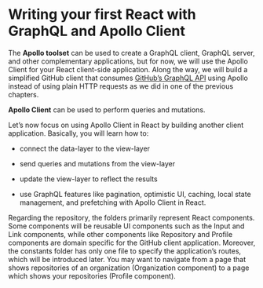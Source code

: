 # Writing your first React with GraphQL and Apollo Client

The <b>Apollo toolset</b> can be used to create a GraphQL client, GraphQL server, and other complementary applications, but for now, we will use the Apollo Client for your React client-side application. Along the way, we will build a simplified GitHub client that consumes [GitHub’s GraphQL API](https://docs.github.com/en/graphql) using Apollo instead of using plain HTTP requests as we did in one of the previous chapters.

<b>Apollo Client</b> can be used to perform queries and mutations.

Let’s now focus on using Apollo Client in React by building another client application. Basically, you will learn how to:

* connect the data-layer to the view-layer

* send queries and mutations from the view-layer

* update the view-layer to reflect the results

* use GraphQL features like pagination, optimistic UI, caching, local state management, and prefetching with Apollo Client in React.

Regarding the repository, the folders primarily represent React components. Some components will be reusable UI components such as the Input and Link components, while other components like Repository and Profile components are domain specific for the GitHub client application. Moreover, the constants folder has only one file to specify the application’s routes, which will be introduced later. You may want to navigate from a page that shows repositories of an organization (Organization component) to a page which shows your repositories (Profile component).






































